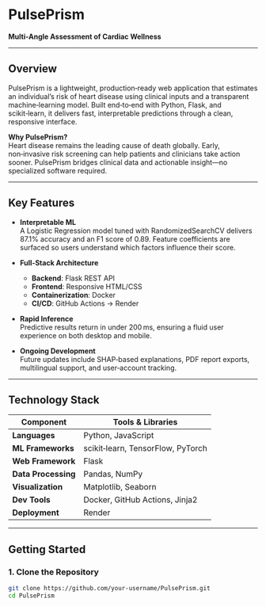 # PulsePrism

**Multi‑Angle Assessment of Cardiac Wellness**

---

## Overview

PulsePrism is a lightweight, production‑ready web application that estimates an individual’s risk of heart disease using clinical inputs and a transparent machine‑learning model. Built end‑to‑end with Python, Flask, and scikit‑learn, it delivers fast, interpretable predictions through a clean, responsive interface.

**Why PulsePrism?**  
Heart disease remains the leading cause of death globally. Early, non‑invasive risk screening can help patients and clinicians take action sooner. PulsePrism bridges clinical data and actionable insight—no specialized software required.

---

## Key Features

- **Interpretable ML**  
  A Logistic Regression model tuned with RandomizedSearchCV delivers 87.1% accuracy and an F1 score of 0.89. Feature coefficients are surfaced so users understand which factors influence their score.

- **Full‑Stack Architecture**  
  - **Backend**: Flask REST API  
  - **Frontend**: Responsive HTML/CSS  
  - **Containerization**: Docker  
  - **CI/CD**: GitHub Actions → Render

- **Rapid Inference**  
  Predictive results return in under 200 ms, ensuring a fluid user experience on both desktop and mobile.

- **Ongoing Development**  
  Future updates include SHAP‑based explanations, PDF report exports, multilingual support, and user‑account tracking.

---

## Technology Stack

| Component              | Tools & Libraries                   |
| ---------------------- | ------------------------------------|
| **Languages**          | Python, JavaScript                  |
| **ML Frameworks**      | scikit‑learn, TensorFlow, PyTorch   |
| **Web Framework**      | Flask                               |
| **Data Processing**    | Pandas, NumPy                       |
| **Visualization**      | Matplotlib, Seaborn                 |
| **Dev Tools**          | Docker, GitHub Actions, Jinja2      |
| **Deployment**         | Render                              |

---

## Getting Started

### 1. Clone the Repository
```bash
git clone https://github.com/your‑username/PulsePrism.git
cd PulsePrism
